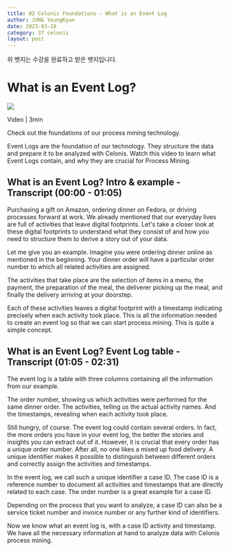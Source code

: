 ```yaml
---
title: 02 Celonis Foundations - What is an Event Log
author: JUNG YoungKyun
date: 2023-03-28
category: 37 celonis
layout: post
---
```


<div data-iframe-width="150" data-iframe-height="270" data-share-badge-id="dc47834b-9c58-4dbc-8c5b-d4042d7269a9" data-share-badge-host="https://www.credly.com"></div><script type="text/javascript" async src="//cdn.credly.com/assets/utilities/embed.js"></script>

위 벳지는 수강을 완료하고 받은 뱃지입니다.

# What is an Event Log?

![](https://d3i9g4671ronu3.cloudfront.net/thoughtindustries-eu/image/upload/a_exif,c_fill,w_750,h_361/v1/course-uploads/1cc62825-20df-4077-8216-a9df1132a5ad/iyxeuk0wn61i-Artboard3800x385.png)

Video | 3min

Check out the foundations of our process mining technology.
    
Event Logs are the foundation of our technology. They structure the data and prepare it to be analyzed with Celonis. Watch this video to learn what Event Logs contain, and why they are crucial for Process Mining.

## What is an Event Log? Intro & example - Transcript (00:00 - 01:05)
Purchasing a gift on Amazon, ordering dinner on Fedora, or driving processes forward at work. We already mentioned that our everyday lives are full of activities that leave digital footprints.
Let's take a closer look at these digital footprints to understand what they consist of and how you need to structure them to derive a story out of your data.

Let me give you an example.
Imagine you were ordering dinner online as mentioned in the beginning. Your dinner order will have a particular order number to which all related activities are assigned.

The activities that take place are the selection of items in a menu, the payment, the preparation of the meal, the deliverer picking up the meal, and finally the delivery arriving at your doorstep.

Each of these activities leaves a digital footprint with a timestamp indicating precisely when each activity took place. This is all the information needed to create an event log so that we can start process mining.
This is quite a simple concept.

## What is an Event Log? Event Log table - Transcript (01:05 - 02:31)
The event log is a table with three columns containing all the information from our example.

The order number, showing us which activities were performed for the same dinner order.
The activities, telling us the actual activity names.
And the timestamps, revealing when each activity took place.

Still hungry, of course. The event log could contain several orders. In fact, the more orders you have in your event log, the better the stories and insights you can extract out of it. However, it is crucial that every order has a unique order number. After all, no one likes a mixed up food delivery. A unique identifier makes it possible to distinguish between different orders and correctly assign the activities and timestamps.

In the event log, we call such a unique identifier a case ID. The case ID is a reference number to document all activities and timestamps that are directly related to each case. The order number is a great example for a case ID.

Depending on the process that you want to analyze, a case ID can also be a service ticket number and invoice number or any further kind of identifiers.

Now we know what an event log is, with a case ID activity and timestamp. We have all the necessary information at hand to analyze data with Celonis process mining.
